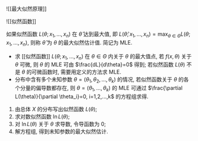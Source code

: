 ![[最大似然原理]]

![[似然函数]]

如果似然函数 $L(\theta;x_1,...,x_n)$ 在 $\hat\theta$ 达到最大值, 即 $L(\hat\theta;x_1,...,x_n)=\max_{\theta\in\Theta}L(\theta;x_1,...,x_n)$, 则称 $\hat\theta$ 为 $\theta$ 的最大似然估计值. 简记为 MLE.

- 求 [[似然函数]] $L(\theta;x_1,...,x_n)$ 在 $\theta\in\Theta$ 内关于 $\theta$ 的最大值点, 若 $f(x,\theta)$ 关于 $\theta$ 可微, 则 $\theta$ 的 MLE 可由 $\frac{dL}{d\theta}=0$ 得到; 若似然函数 $L(\theta)$ 不是 $\theta$ 的可微函数时, 需要用定义的方法求 MLE. 
- 分布中含有多个未知参数 $\theta=(\theta_1,\theta_2,...,\theta_k)$ 的情况, 若似然函数关于 $\theta$ 的各个分量的偏导数都存在, 则 $\theta=(\theta_1,...,\theta_k)$ 的 MLE 可通过 $\frac{\partial L(\theta)}{\partial \theta_i}=0, i=1,2,...,k$ 的方程组求得. 

1. 由总体 $X$ 的分布写出似然函数 $L(\theta)$;
2. 求对数似然函数 $\ln L(\theta)$; 
3. 对 $\ln L(\theta)$ 关于 $\theta$ 求导数, 令导函数为 0;
4. 解方程组, 得到未知参数的最大似然估计. 

